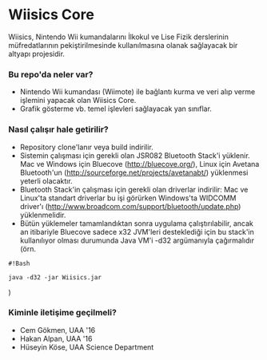 # Wiisics Core #

Wiisics, Nintendo Wii kumandalarını İlkokul ve Lise Fizik derslerinin müfredatlarının pekiştirilmesinde kullanılmasına olanak sağlayacak bir altyapı projesidir.

### Bu repo'da neler var? ###

* Nintendo Wii kumandası (Wiimote) ile bağlantı kurma ve veri alıp verme işlemini yapacak olan Wiisics Core.
* Grafik gösterme vb. temel işlevleri sağlayacak yan sınıflar.

### Nasıl çalışır hale getirilir? ###

* Repository clone'lanır veya build indirilir.
* Sistemin çalışması için gerekli olan JSR082 Bluetooth Stack'i yüklenir. Mac ve Windows için Bluecove (http://bluecove.org/), Linux için Avetana Bluetooth'un (http://sourceforge.net/projects/avetanabt/) yüklenmesi yeterli olacaktır.
* Bluetooth Stack'in çalışması için gerekli olan driverlar indirilir: Mac ve Linux'ta standart driverlar bu işi görürken Windows'ta WIDCOMM driver'ı (http://www.broadcom.com/support/bluetooth/update.php) yüklenmelidir.
* Bütün yüklemeler tamamlandıktan sonra uygulama çalıştırılabilir, ancak an itibariyle Bluecove sadece x32 JVM'leri desteklediği için bu stack'in kullanılıyor olması durumunda Java VM'i -d32 argümanıyla çağırmalıdır (örn. 
```
#!Bash

java -d32 -jar Wiisics.jar
```
)

### Kiminle iletişime geçilmeli? ###

* Cem Gökmen, UAA '16
* Hakan Alpan, UAA '16
* Hüseyin Köse, UAA Science Department